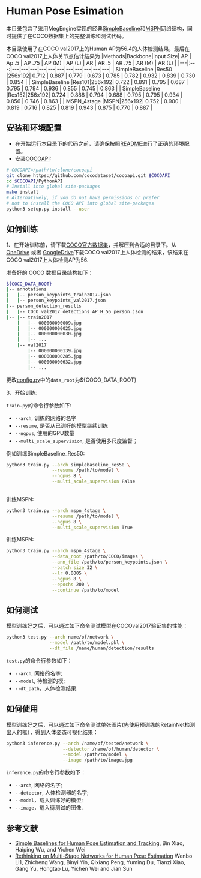 # Human Pose Esimation

本目录包含了采用MegEngine实现的经典[SimpleBaseline](https://arxiv.org/pdf/1804.06208.pdf)和[MSPN](https://arxiv.org/pdf/1901.00148.pdf)网络结构，同时提供了在COCO数据集上的完整训练和测试代码。

本目录使用了在COCO val2017上的Human AP为56.4的人体检测结果，最后在COCO val2017上人体关节点估计结果为
|Methods|Backbone|Input Size| AP | Ap .5 | AP .75 | AP (M) | AP (L) | AR | AR .5 | AR .75 | AR (M) | AR (L) |
|---|:---:|---|---|---|---|---|---|---|---|---|---|---|
| SimpleBaseline |Res50 |256x192| 0.712 | 0.887 | 0.779 | 0.673 | 0.785 | 0.782 | 0.932 | 0.839 | 0.730 | 0.854 |
| SimpleBaseline |Res101|256x192| 0.722 | 0.891 | 0.795 | 0.687 | 0.795 | 0.794 | 0.936 | 0.855 | 0.745 | 0.863 |
| SimpleBaseline |Res152|256x192| 0.724 | 0.888 | 0.794 | 0.688 | 0.795 | 0.795 | 0.934 | 0.856 | 0.746 | 0.863 |
| MSPN_4stage |MSPN|256x192| 0.752 | 0.900 | 0.819 | 0.716 | 0.825 | 0.819 | 0.943 | 0.875 | 0.770 | 0.887 |

## 安装和环境配置

* 在开始运行本目录下的代码之前，请确保按照[README](../../../../README.md)进行了正确的环境配置。
* 安装[COCOAPI](https://github.com/cocodataset/cocoapi):
```bash
# COCOAPI=/path/to/clone/cocoapi
git clone https://github.com/cocodataset/cocoapi.git $COCOAPI
cd $COCOAPI/PythonAPI
# Install into global site-packages
make install
# Alternatively, if you do not have permissions or prefer
# not to install the COCO API into global site-packages
python3 setup.py install --user
```


## 如何训练

1、在开始训练前，请下载[COCO官方数据集](http://cocodataset.org/#download)，并解压到合适的目录下。从[OneDrive](https://1drv.ms/f/s!AhIXJn_J-blWzzDXoz5BeFl8sWM-) 或者 [GoogleDrive](https://drive.google.com/drive/folders/1fRUDNUDxe9fjqcRZ2bnF_TKMlO0nB_dk?usp=sharing)下载COCO val2017上人体检测的结果，该结果在COCO val2017上人体检测AP为56.

准备好的 COCO 数据目录结构如下：
```bash
${COCO_DATA_ROOT}
|-- annotations
|   |-- person_keypoints_train2017.json
|   |-- person_keypoints_val2017.json
|-- person_detection_results
|   |-- COCO_val2017_detections_AP_H_56_person.json
|-- |-- train2017
    |   |-- 000000000009.jpg
    |   |-- 000000000025.jpg
    |   |-- 000000000030.jpg
    |   |-- ... 
    |-- val2017
        |-- 000000000139.jpg
        |-- 000000000285.jpg
        |-- 000000000632.jpg
        |-- ... 
```

更改[config.py](.config.py)中的`data_root`为${COCO_DATA_ROOT}

3、开始训练:

`train.py`的命令行参数如下:
- `--arch`, 训练的网络的名字
- `--resume`, 是否从已训好的模型继续训练
- `--ngpus`, 使用的GPU数量
- `--multi_scale_supervision`, 是否使用多尺度监督；

例如训练SimpleBaseline_Res50:
```bash
python3 train.py --arch simplebaseline_res50 \
                 --resume /path/to/model \
                 --ngpus 8 \
                 --multi_scale_supervision False
                 
```
训练MSPN:
```bash
python3 train.py --arch mspn_4stage \
                 --resume /path/to/model \
                 --ngpus 8 \
                 --multi_scale_supervision True

```
训练MSPN:
```bash
python3 train.py --arch mspn_4stage \
                 --data_root /path/to/COCO/images \
                 --ann_file /path/to/person_keypoints.json \
                 --batch_size 32 \
                 --lr 0.0005 \
                 --ngpus 8 \
                 --epochs 200 \
                 --continue /path/to/model

```

## 如何测试

模型训练好之后，可以通过如下命令测试模型在COCOval2017验证集的性能：

```bash
python3 test.py --arch name/of/network \
                --model /path/to/model.pkl \
                --dt_file /name/human/detection/results
```

`test.py`的命令行参数如下：
- `--arch`, 网络的名字;
- `--model`, 待检测的模;
- `--dt_path`，人体检测结果.

## 如何使用

模型训练好之后，可以通过如下命令测试单张图片(先使用预训练的RetainNet检测出人的框），得到人体姿态可视化结果：

```bash
python3 inference.py --arch /name/of/tested/network \
                     --detector /name/of/human/detector \
                     --model /path/to/model \
                     --image /path/to/image.jpg
```

`inference.py`的命令行参数如下：
- `--arch`, 网络的名字;
- `--detector`, 人体检测器的名字;
- `--model`，载入训练好的模型;
- `--image`，载入待测试的图像.

## 参考文献

- [Simple Baselines for Human Pose Estimation and Tracking](https://arxiv.org/pdf/1804.06208.pdf), Bin Xiao, Haiping Wu, and Yichen Wei
- [Rethinking on Multi-Stage Networks for Human Pose Estimation](https://arxiv.org/pdf/1901.00148.pdf) Wenbo Li1, Zhicheng Wang, Binyi Yin, Qixiang Peng, Yuming Du, Tianzi Xiao, Gang Yu, Hongtao Lu, Yichen Wei and Jian Sun
